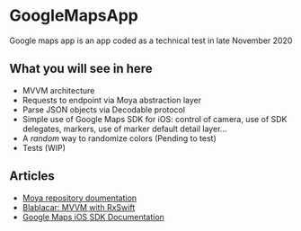 # GoogleMapsApp

Google maps app is an app coded as a technical test in late November 2020

## What you will see in here

* MVVM architecture
* Requests to endpoint via Moya abstraction layer
* Parse JSON objects via Decodable protocol
* Simple use of Google Maps SDK for iOS: control of camera, use of SDK delegates, markers, use of marker default detail layer...
* A _random_ way to randomize colors (Pending to test)
* Tests (WIP)

## Articles

* [Moya repository doumentation](https://github.com/Moya/Moya)
* [Blablacar: MVVM with RxSwift](https://medium.com/blablacar/rxswift-mvvm-66827b8b3f10)
* [Google Maps iOS SDK Documentation](https://developers.google.com/maps/documentation/ios-sdk/overview)
